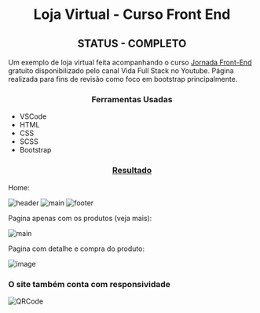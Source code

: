 <h1 align="center">Loja Virtual - Curso Front End</h1>

<h2 align="center">STATUS - COMPLETO</h2>

Um exemplo de loja virtual feita acompanhando o curso [Jornada Front-End](https://youtube.com/playlist?list=PLMy95_4XE08MRsQvaSQnHzyooNevGTNtS) gratuito disponibilizado pelo canal Vida Full Stack no Youtube. Página realizada para fins de revisão como foco em bootstrap principalmente.

<h3 align="center">Ferramentas Usadas</h3>

- VSCode
- HTML
- CSS
- SCSS
- Bootstrap

<h3 align="center"><a href="https://viictorsr388.github.io/loja-virtual_curso-front-end/index">Resultado</a></h3>

Home:

![header](https://user-images.githubusercontent.com/71882342/165090284-0e9c022f-79d3-48fb-a47c-4278fc1e7dd8.png)
![main](https://user-images.githubusercontent.com/71882342/165090466-6dea0ffb-4d1e-4477-b01d-bca2ab407441.png)
![footer](https://user-images.githubusercontent.com/71882342/165090556-5f032b48-4fd4-44db-95f3-d05d7c69675a.png)

Pagina apenas com os produtos (veja mais):

![main](https://user-images.githubusercontent.com/71882342/165090782-eea9c394-a80c-420a-b108-f90574a46ef0.png)

Pagina com detalhe e compra do produto:

![image](https://user-images.githubusercontent.com/71882342/165090990-826975f0-05e8-43ee-936a-a2f61c7aec97.png)

<h3>O site também conta com responsividade</h3>

![QRCode](https://user-images.githubusercontent.com/71882342/165091297-54d01a6d-2fcf-4f95-818e-f1ce05f713fb.png)
